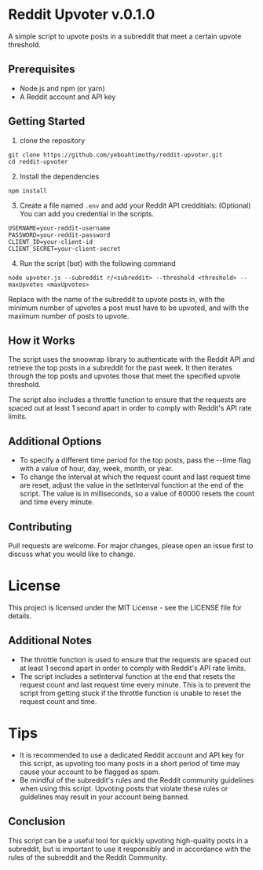 
# Reddit Upvoter v.0.1.0
A simple script to upvote posts in a subreddit that meet a certain upvote threshold.

## Prerequisites
* Node.js and npm (or yarn)
* A Reddit account and API key

## Getting Started
1. clone the repository
```git 
git clone https://github.com/yeboahtimothy/reddit-upvoter.git
cd reddit-upvoter
```

2. Install the dependencies
```git 
npm install
```

3. Create a file named `.env` and add your Reddit API credditials: (Optional) You can add you credential in the scripts.
```
USERNAME=your-reddit-username
PASSWORD=your-reddit-password
CLIENT_ID=your-client-id
CLIENT_SECRET=your-client-secret
```
4. Run the script (bot) with the following command
```
node upvoter.js --subreddit r/<subreddit> --threshold <threshold> --maxUpvotes <maxUpvotes>
```
Replace <subreddit> with the name of the subreddit to upvote posts in, <threshold> with the minimum number of upvotes a post must have to be upvoted, and <maxUpvotes> with the maximum number of posts to upvote.

## How it Works
The script uses the snoowrap library to authenticate with the Reddit API and retrieve the top posts in a subreddit for the past week. It then iterates through the top posts and upvotes those that meet the specified upvote threshold.

The script also includes a throttle function to ensure that the requests are spaced out at least 1 second apart in order to comply with Reddit's API rate limits.

## Additional Options
*  To specify a different time period for the top posts, pass the --time flag with a value of hour, day, week, month, or year.
*  To change the interval at which the request count and last request time are reset, adjust the value in the setInterval function at the end of the script. The value is in milliseconds, so a value of 60000 resets the count and time every minute.
  
## Contributing
Pull requests are welcome. For major changes, please open an issue first to discuss what you would like to change.
  
# License
This project is licensed under the MIT License - see the LICENSE file for details.
  
## Additional Notes
* The throttle function is used to ensure that the requests are spaced out at least 1 second apart in order to comply with Reddit's API rate limits.
* The script includes a setInterval function at the end that resets the request count and last request time every minute. This is to prevent the script from getting stuck if the throttle function is unable to reset the request count and time.
  
# Tips
* It is recommended to use a dedicated Reddit account and API key for this script, as upvoting too many posts in a short period of time may cause your account to be flagged as spam.
* Be mindful of the subreddit's rules and the Reddit community guidelines when using this script. Upvoting posts that violate these rules or guidelines may result in your account being banned.
  
## Conclusion
This script can be a useful tool for quickly upvoting high-quality posts in a subreddit, but is important to use it responsibly and in 
accordance with the rules of the subreddit and the Reddit Community.



  
  
